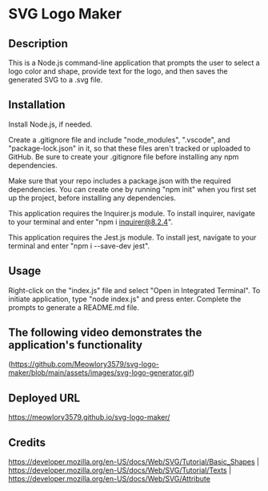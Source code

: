 # SVG Logo Maker

## Description
This is a Node.js command-line application that prompts the user to select a logo color and shape, provide text for the logo, and then saves the generated SVG to a .svg file.

## Installation
Install Node.js, if needed.     

Create a .gitignore file and include "node_modules", ".vscode", and "package-lock.json" in it, so that these files aren't tracked or uploaded to GitHub. Be sure to create your .gitignore file before installing any npm dependencies.     

Make sure that your repo includes a package.json with the required dependencies. You can create one by running "npm init" when you first set up the project, before installing any dependencies.     

This application requires the Inquirer.js module. To install inquirer, navigate to your terminal and enter "npm i inquirer@8.2.4".    

This application requires the Jest.js module. To install jest, navigate to your terminal and enter "npm i --save-dev jest".    

## Usage
Right-click on the "index.js" file and select "Open in Integrated Terminal". To initiate application, type "node index.js" and press enter. Complete the prompts to generate a README.md file.

## The following video demonstrates the application's functionality
(https://github.com/Meowlory3579/svg-logo-maker/blob/main/assets/images/svg-logo-generator.gif)

## Deployed URL
https://meowlory3579.github.io/svg-logo-maker/

## Credits
https://developer.mozilla.org/en-US/docs/Web/SVG/Tutorial/Basic_Shapes | https://developer.mozilla.org/en-US/docs/Web/SVG/Tutorial/Texts | https://developer.mozilla.org/en-US/docs/Web/SVG/Attribute 